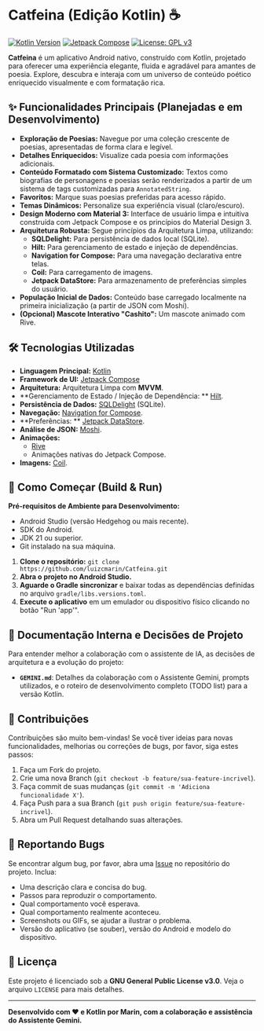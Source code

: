 # Catfeina (Edição Kotlin) ☕

[![Kotlin Version](https://img.shields.io/badge/Kotlin-1.9.x-7F52FF?style=flat-square&logo=kotlin)](https://kotlinlang.org)
[![Jetpack Compose](https://img.shields.io/badge/Jetpack%20Compose-1.6.x-4285F4?style=flat-square&logo=jetpackcompose)](https://developer.android.com/jetpack/compose)
[![License: GPL v3](https://img.shields.io/badge/License-GPLv3-blue.svg?style=flat-square)](https://www.gnu.org/licenses/gpl-3.0)
<!-- Adicione mais badges se relevante (ex: build status, code coverage, versão do app) -->

**Catfeina** é um aplicativo Android nativo, construído com Kotlin, projetado para oferecer uma
experiência elegante, fluida e agradável para amantes de poesia. Explore, descubra e interaja com um
universo de conteúdo poético enriquecido visualmente e com formatação rica.

<!-- Opcional: Adicionar um screenshot ou GIF do app aqui quando a UI estiver mais desenvolvida -->
<!-- <p align="center">
  <img src="path/to/your/kotlin_screenshot.png" alt="Catfeina Kotlin Screenshot" width="300"/>
</p> -->

## ✨ Funcionalidades Principais (Planejadas e em Desenvolvimento)

* **Exploração de Poesias:** Navegue por uma coleção crescente de poesias, apresentadas de forma
  clara e legível.
* **Detalhes Enriquecidos:** Visualize cada poesia com informações adicionais.
* **Conteúdo Formatado com Sistema Customizado:** Textos como biografias de personagens e poesias
  serão renderizados a partir de um sistema de tags customizadas para `AnnotatedString`.
* **Favoritos:** Marque suas poesias preferidas para acesso rápido.
* **Temas Dinâmicos:** Personalize sua experiência visual (claro/escuro).
* **Design Moderno com Material 3:** Interface de usuário limpa e intuitiva construída com Jetpack
  Compose e os princípios do Material Design 3.
* **Arquitetura Robusta:** Segue princípios da Arquitetura Limpa, utilizando:
    * **SQLDelight:** Para persistência de dados local (SQLite).
    * **Hilt:** Para gerenciamento de estado e injeção de dependências.
    * **Navigation for Compose:** Para uma navegação declarativa entre telas.
    * **Coil:** Para carregamento de imagens.
    * **Jetpack DataStore:** Para armazenamento de preferências simples do usuário.
* **População Inicial de Dados:** Conteúdo base carregado localmente na primeira inicialização (a
  partir de JSON com Moshi).
* **(Opcional) Mascote Interativo "Cashito":** Um mascote animado com Rive.

## 🛠️ Tecnologias Utilizadas

* **Linguagem Principal:** [Kotlin](https://kotlinlang.org/)
* **Framework de UI:** [Jetpack Compose](https://developer.android.com/jetpack/compose)
* **Arquitetura:** Arquitetura Limpa com **MVVM**.
* **Gerenciamento de Estado / Injeção de Dependência:
  ** [Hilt](https://developer.android.com/training/dependency-injection/hilt-android).
* **Persistência de Dados:** [SQLDelight](https://cashapp.github.io/sqldelight/) (SQLite).
* **Navegação:** [Navigation for Compose](https://developer.android.com/jetpack/compose/navigation).
* **Preferências:
  ** [Jetpack DataStore](https://developer.android.com/topic/libraries/architecture/datastore).
* **Análise de JSON:** [Moshi](https://github.com/square/moshi).
* **Animações:**
    * [Rive](https://rive.app/)
    * Animações nativas do Jetpack Compose.
* **Imagens:** [Coil](https://coil-kt.github.io/coil/).

## 🚀 Como Começar (Build & Run)

**Pré-requisitos de Ambiente para Desenvolvimento:**

* Android Studio (versão Hedgehog ou mais recente).
* SDK do Android.
* JDK 21 ou superior.
* Git instalado na sua máquina.

1. **Clone o repositório:**
   `git clone https://github.com/luizcmarin/Catfeina.git`
2. **Abra o projeto no Android Studio.**
3. **Aguarde o Gradle sincronizar** e baixar todas as dependências definidas no arquivo
   `gradle/libs.versions.toml`.
4. **Execute o aplicativo** em um emulador ou dispositivo físico clicando no botão "Run 'app'".

## 📝 Documentação Interna e Decisões de Projeto

Para entender melhor a colaboração com o assistente de IA, as decisões de arquitetura e a evolução
do projeto:

* **`GEMINI.md`**: Detalhes da colaboração com o Assistente Gemini, prompts utilizados, e o roteiro
  de desenvolvimento completo (TODO list) para a versão Kotlin.

## 🤝 Contribuições

Contribuições são muito bem-vindas! Se você tiver ideias para novas funcionalidades, melhorias ou
correções de bugs, por favor, siga estes passos:

1. Faça um Fork do projeto.
2. Crie uma nova Branch (`git checkout -b feature/sua-feature-incrivel`).
3. Faça commit de suas mudanças (`git commit -m 'Adiciona funcionalidade X'`).
4. Faça Push para a sua Branch (`git push origin feature/sua-feature-incrivel`).
5. Abra um Pull Request detalhando suas alterações.

## 🐛 Reportando Bugs

Se encontrar algum bug, por favor, abra uma [Issue](https://github.com/luizcmarin/Catfeina/issues)
no repositório do projeto. Inclua:

* Uma descrição clara e concisa do bug.
* Passos para reproduzir o comportamento.
* Qual comportamento você esperava.
* Qual comportamento realmente aconteceu.
* Screenshots ou GIFs, se ajudar a ilustrar o problema.
* Versão do aplicativo (se souber), versão do Android e modelo do dispositivo.

## 📜 Licença

Este projeto é licenciado sob a **GNU General Public License v3.0**. Veja o arquivo `LICENSE` para
mais detalhes.

---

**Desenvolvido com ❤️ e Kotlin por Marin, com a colaboração e assistência do Assistente Gemini.**

